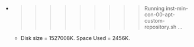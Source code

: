 * >>>>>>>>> Running inst-min-con-00-apt-custom-repository.sh ...
  * Disk size = 1527008K. Space Used = 2456K.
